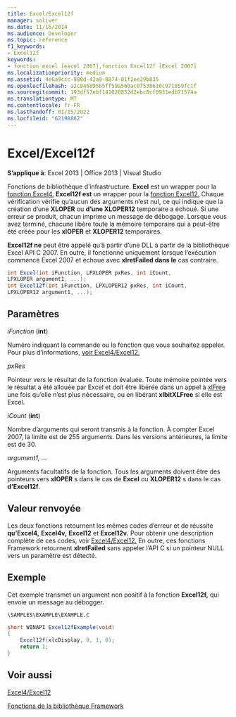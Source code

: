 ```yaml
---
title: Excel/Excel12f
manager: soliver
ms.date: 11/16/2014
ms.audience: Developer
ms.topic: reference
f1_keywords:
- Excel12f
keywords:
- fonction excel [excel 2007],fonction Excel12f [Excel 2007]
ms.localizationpriority: medium
ms.assetid: 4e6a9ccc-988d-42a9-8874-01f2ee29b835
ms.openlocfilehash: a2c846895b5ff59a560ac8f538610c971859fc1f
ms.sourcegitcommit: 193df57ebf141020852d2ebc8cf0931edb71574a
ms.translationtype: MT
ms.contentlocale: fr-FR
ms.lasthandoff: 01/25/2022
ms.locfileid: "62198862"
---
```

# <a name="excelexcel12f"></a>Excel/Excel12f

 **S’applique à**: Excel 2013 | Office 2013 | Visual Studio 
  
Fonctions de bibliothèque d’infrastructure. **Excel** est un wrapper pour la [fonction Excel4.](excel4-excel12.md) **Excel12f est** un wrapper pour la [fonction Excel12.](excel4-excel12.md) Chaque vérification vérifie qu’aucun des arguments n’est nul, ce qui indique que la création d’une **XLOPER** ou **d’une XLOPER12** temporaire a échoué. Si une erreur se produit, chacun imprime un message de débogage. Lorsque vous avez terminé, chacune libère toute la mémoire temporaire qui a peut-être été créée pour les **xlOPER** et **XLOPER12** temporaires.
  
 **Excel12f ne** peut être appelé qu’à partir d’une DLL à partir de la bibliothèque Excel API C 2007. En outre, il fonctionne uniquement lorsque l’exécution commence Excel 2007 et échoue avec **xlretFailed dans le** cas contraire. 
  
```cs
int Excel(int iFunction, LPXLOPER pxRes, int iCount, 
LPXLOPER argument1, ...);
int Excel12f(int iFunction, LPXLOPER12 pxRes, int iCount, 
LPXLOPER12 argument1, ...);
```

## <a name="parameters"></a>Paramètres

 _iFunction_ (**int**)
  
Numéro indiquant la commande ou la fonction que vous souhaitez appeler. Pour plus d’informations, [voir Excel4/Excel12.](excel4-excel12.md)
  
 _pxRes_
  
Pointeur vers le résultat de la fonction évaluée. Toute mémoire pointée vers le résultat a été allouée par Excel et doit être libérée dans un appel à [xlFree](xlfree.md) une fois qu’elle n’est plus nécessaire, ou en libérant **xlbitXLFree** si elle est Excel. 
  
 _iCount_ (**int**)
  
Nombre d’arguments qui seront transmis à la fonction. À compter Excel 2007, la limite est de 255 arguments. Dans les versions antérieures, la limite est de 30.
  
 _argument1, ..._
  
Arguments facultatifs de la fonction. Tous les arguments doivent être des pointeurs vers **xlOPER** s dans le cas de **Excel** ou **XLOPER12** s dans le cas **d’Excel12f**.
  
## <a name="return-value"></a>Valeur renvoyée

Les deux fonctions retournent les mêmes codes d’erreur et de réussite **qu’Excel4,** **Excel4v,** **Excel12** et **Excel12v.** Pour obtenir une description complète de ces codes, voir [Excel4/Excel12.](excel4-excel12.md) En outre, ces fonctions Framework retournent **xlretFailed** sans appeler l’API C si un pointeur NULL vers un paramètre est détecté. 
  
## <a name="example"></a>Exemple

Cet exemple transmet un argument non positif à la fonction **Excel12f,** qui envoie un message au débogger. 
  
 `\SAMPLES\EXAMPLE\EXAMPLE.C`
  
```cs
short WINAPI Excel12fExample(void)
{
    Excel12f(xlcDisplay, 0, 1, 0);
    return 1;
}
```

## <a name="see-also"></a>Voir aussi



[Excel4/Excel12](excel4-excel12.md)


[Fonctions de la bibliothèque Framework](functions-in-the-framework-library.md)

